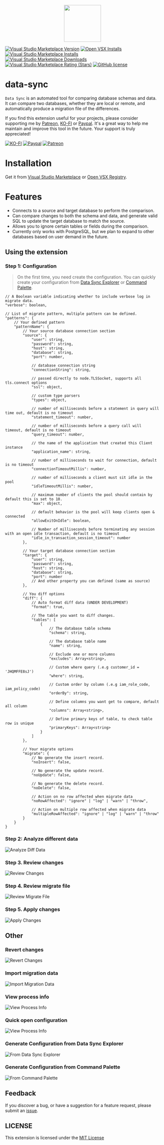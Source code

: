 <p align="center">
  <img src="assets/logo.png" width="120" height="120" />
</p>

[![Visual Studio Marketplace Version](https://img.shields.io/visual-studio-marketplace/v/nguyenngoclong.data-sync)](https://marketplace.visualstudio.com/items?itemName=nguyenngoclong.data-sync)
[![Open VSX Installs](https://img.shields.io/open-vsx/dt/nguyenngoclong/data-sync?color=%2396C41F&label=open-vsx)](https://open-vsx.org/extension/nguyenngoclong/data-sync)
[![Visual Studio Marketplace Installs](https://img.shields.io/visual-studio-marketplace/i/nguyenngoclong.data-sync?label=vs-marketplace)](https://marketplace.visualstudio.com/items?itemName=nguyenngoclong.data-sync)
[![Visual Studio Marketplace Downloads](https://img.shields.io/visual-studio-marketplace/d/nguyenngoclong.data-sync)](https://marketplace.visualstudio.com/items?itemName=nguyenngoclong.data-sync)
[![Visual Studio Marketplace Rating (Stars)](https://img.shields.io/visual-studio-marketplace/stars/nguyenngoclong.data-sync)](https://marketplace.visualstudio.com/items?itemName=nguyenngoclong.data-sync)
[![GitHub license](https://img.shields.io/badge/license-MIT-blue.svg?style=flat-square)](LICENSE)

# data-sync

`Data Sync` is an automated tool for comparing database schemas and data. It can compare two databases, whether they are local or remote, and automatically produce a migration file of the differences.

If you find this extension useful for your projects, please consider supporting me by [Patreon](https://patreon.com/nguyenngoclong), [KO-FI](https://ko-fi.com/nguyenngoclong) or [Paypal](http://paypal.com/paypalme/longnguyenngoc). It's a great way to help me maintain and improve this tool in the future. Your support is truly appreciated!

[![KO-FI](https://img.shields.io/badge/Ko--fi-F16061?style=for-the-badge&logo=ko-fi&logoColor=white)](https://ko-fi.com/nguyenngoclong)
[![Paypal](https://img.shields.io/badge/PayPal-00457C?style=for-the-badge&logo=paypal&logoColor=white)](http://paypal.com/paypalme/longnguyenngoc)
[![Patreon](https://img.shields.io/badge/Patreon-F96854?style=for-the-badge&logo=patreon&logoColor=white)](https://patreon.com/nguyenngoclong)

# Installation

Get it from [Visual Studio Marketplace](https://marketplace.visualstudio.com/items?itemName=nguyenngoclong.data-sync) or [Open VSX Registry](https://open-vsx.org/extension/nguyenngoclong/data-sync).

# Features

-   Connects to a source and target database to perform the comparison.
-   Can compare changes to both the schema and data, and generate valid SQL to update the target database to match the source.
-   Allows you to ignore certain tables or fields during the comparison.
-   Currently only works with PostgreSQL, but we plan to expand to other databases based on user demand in the future.

## Using the extension

### Step 1: Configuration

> On the first time, you need create the configuration.
> You can quickly create your configuration from [Data Sync Explorer](#generate-configuration-from-data-sync-explorer) or [Command Palette](#generate-configuration-from-command-palette).

```jsonc
// A Boolean variable indicating whether to include verbose log in migrate data.
"verbose": boolean,

// List of migrate pattern, multiple pattern can be defined.
"patterns": {
    // Your defined pattern
    "patternName": {
        // Your source database connection section
        "source": {
            "user": string,
            "password": string,
            "host": string,
            "database": string,
            "port": number,

            // database connection string
            "connectionString": string,

            // passed directly to node.TLSSocket, supports all tls.connect options
            "ssl": object,

            // custom type parsers
            "types": object,

            // number of milliseconds before a statement in query will time out, default is no timeout
            "statement_timeout": number,

            // number of milliseconds before a query call will timeout, default is no timeout
            "query_timeout": number,

            // the name of the application that created this Client instance
            "application_name": string,

            // number of milliseconds to wait for connection, default is no timeout
            "connectionTimeoutMillis": number,

            // number of milliseconds a client must sit idle in the pool
            "idleTimeoutMillis": number,

            // maximum number of clients the pool should contain by default this is set to 10.
            "max": object,

            // default behavior is the pool will keep clients open & connected
            "allowExitOnIdle": boolean,

            // Number of milliseconds before terminating any session with an open idle transaction, default is no timeout
            "idle_in_transaction_session_timeout": number
        },

        // Your target database connection section
        "target": {
            "user": string,
            "password": string,
            "host": string,
            "database": string,
            "port": number
            // And other property you can defined (same as source)
        },

        // You diff options
        "diff": {
            // Auto format diff data (UNDER DEVELOPMENT)
            "format": true,

            // The table you want to diff changes.
            "tables": [
                {
                    // The database table schema
                    "schema": string,

                    // The database table name
                    "name": string,

                    // Exclude one or more columns
                    "excludes": Array<string>,

                    // Custom where query (.e.g customer_id = 'JHQMFFE8sJ')
                    "where": string,

                    // Custom order by column (.e.g iam_role_code, iam_policy_code)
                    "orderBy": string,

                    // Define columns you want get to compare, default all column
                    "columns": Array<string>,

                    // Define primary keys of table, to check table row is unique
                    "primaryKeys": Array<string>
                }
            ]
        },

        // Your migrate options
        "migrate": {
            // No generate the insert record.
            "noInsert": false,

            // No generate the update record.
            "noUpdate": false,

            // No generate the delete record.
            "noDelete": false,

            // Action on no row affected when migrate data
            "noRowAffected": "ignore" | "log" | "warn" | "throw",

            // Action on multiple row affected when migrate data
            "multipleRowAffected": "ignore" | "log" | "warn" | "throw"
        }
    }
}
```

### Step 2: Analyze different data

![Analyze Diff Data](https://github.com/nguyenngoclongdev/cdn/raw/HEAD/images/data-sync/analyze-diff-data.gif)

### Step 3. Review changes

![Review Changes](https://github.com/nguyenngoclongdev/cdn/raw/HEAD/images/data-sync/review-changes.gif)

### Step 4. Review migrate file

![Review Migrate File](https://github.com/nguyenngoclongdev/cdn/raw/HEAD/images/data-sync/review-migrate-file.gif)

### Step 5. Apply changes

![Apply Changes](https://github.com/nguyenngoclongdev/cdn/raw/HEAD/images/data-sync/apply-changes.gif)

## Other

### Revert changes

![Revert Changes](https://github.com/nguyenngoclongdev/cdn/raw/HEAD/images/data-sync/revert-changes.gif)

### Import migration data

![Import Migration Data](https://github.com/nguyenngoclongdev/cdn/raw/HEAD/images/data-sync/import-migration-data.gif)

### View process info

![View Process Info](https://github.com/nguyenngoclongdev/cdn/raw/HEAD/images/data-sync/view-process-info.gif)

### Quick open configuration

![View Process Info](https://github.com/nguyenngoclongdev/cdn/raw/HEAD/images/data-sync/quick-open-config.gif)

### Generate Configuration from Data Sync Explorer

![From Data Sync Explorer](https://github.com/nguyenngoclongdev/cdn/raw/HEAD/images/data-sync/generate-config-from-explorer.gif)

### Generate Configuration from Command Palette

![From Command Palette](https://github.com/nguyenngoclongdev/cdn/raw/HEAD/images/data-sync/generate-config-from-command-palette.gif)

## Feedback

If you discover a bug, or have a suggestion for a feature request, please
submit an [issue](https://github.com/nguyenngoclongdev/vs-data-sync/issues).

## LICENSE

This extension is licensed under the [MIT License](LICENSE)
